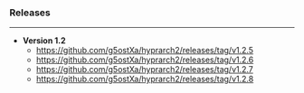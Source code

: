 ### Releases
---
- **Version 1.2**
  - https://github.com/g5ostXa/hyprarch2/releases/tag/v1.2.5
  - https://github.com/g5ostXa/hyprarch2/releases/tag/v1.2.6
  - https://github.com/g5ostXa/hyprarch2/releases/tag/v1.2.7
  - https://github.com/g5ostXa/hyprarch2/releases/tag/v1.2.8
